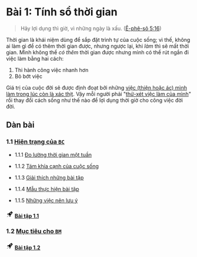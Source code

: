 # Bài 1: Tính sổ thời gian

> Hãy lợi dụng thì giờ, vì những ngày là xấu. ([Ê-phê-sô 5:16])

Thời gian là khái niệm dùng để sắp đặt trình tự của cuộc sống; vì thế, không ai làm gì để có thêm thời gian được, nhưng ngược lại, khi _làm_ thì sẽ mất thời gian. Mình không thể _có thêm_ thời gian được nhưng mình có thể rút ngắn đi việc làm bằng hai cách:

1. Thi hành công việc nhanh hơn
2. Bỏ bớt việc

Giá trị của cuộc đời sẽ được định đoạt bởi những [việc (thiện hoặc ác) mình làm trong lúc còn là xác thịt][2 Cô-rinh-tô 5:10]. Vậy mỗi người phải "[thử-xét việc làm của mình][Ga-la-ti 6:4]" rồi thay đổi cách sống như thế nào để lợi dụng thời giờ cho công việc đời đời.

## Dàn bài

### 1.1 [Hiện trạng của `BC`](section-1.md)

* 1.1.1 [Đo lường thời gian một tuần](section-1.md#111-%C4%90o-l%C6%B0%E1%BB%9Dng-th%E1%BB%9Di-gian-m%E1%BB%99t-tu%E1%BA%A7n)

* 1.1.2 [Tám khía cạnh của cuộc sống](section-1.md#112-t%C3%A1m-kh%C3%ADa-c%E1%BA%A1nh-c%E1%BB%A7a-cu%E1%BB%99c-s%E1%BB%91ng)

* 1.1.3 [Giải thích những bài tập](section-1.md#113-gi%E1%BA%A3i-th%C3%ADch-nh%E1%BB%AFng-b%C3%A0i-t%E1%BA%ADp)

* 1.1.4 [Mẫu thực hiện bài tập](section-1.md#114-m%E1%BA%ABu-th%E1%BB%B1c-hi%E1%BB%87n-b%C3%A0i-t%E1%BA%ADp)

* 1.1.5 [Những việc nên lưu ý](section-1.md#115-nh%E1%BB%AFng-vi%E1%BB%87c-n%C3%AAn-l%C6%B0u-%C3%BD)

#### <img src="../../icons/flying-bottle.svg" width="20"/> [Bài tập 1.1](section-1.md#th%E1%BB%B1c-hi%E1%BB%87n-b%C3%A0i-t%E1%BA%ADp-11)

### 1.2 [Mục tiêu cho `BM`](section-2.md)

#### <img src="../../icons/flying-bottle.svg" width="20"/> [Bài tập 1.2](section-2.md#th%E1%BB%B1c-hi%E1%BB%87n-b%C3%A0i-t%E1%BA%ADp-12)

[Ê-phê-sô 5:16]: https://twosparro.ws/bible/cadman/eph.5.16
[2 Cô-rinh-tô 5:10]: https://twosparro.ws/bible/cadman/2co.5.10
[Ga-la-ti 6:4]: https://twosparro.ws/bible/cadman/gal.6.4
